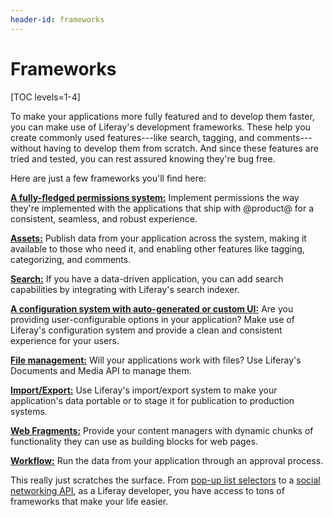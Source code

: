 ```yaml
---
header-id: frameworks
---
```


# Frameworks

[TOC levels=1-4]

To make your applications more fully featured and to develop them faster, you
can make use of Liferay's development frameworks. These help you create
commonly used features---like search, tagging, and comments---without having to
develop them from scratch. And since these features are tried and tested, you
can rest assured knowing they're bug free. 

Here are just a few frameworks you'll find here: 

[**A fully-fledged permissions system:**](/docs/7-2/frameworks/-/knowledge_base/f/defining-application-permissions) 
Implement permissions the way they're
implemented with the applications that ship with @product@ for a consistent,
seamless, and robust experience. 

[**Assets:**](/docs/7-2/frameworks/-/knowledge_base/f/asset-framework) 
Publish data from your application across the system, making it
available to those who need it, and enabling other features like tagging,
categorizing, and comments. 

[**Search:**](/docs/7-2/frameworks/-/knowledge_base/f/search) 
If you have a data-driven application, you can add search
capabilities by integrating with Liferay's search indexer. 

[**A configuration system with auto-generated or custom UI:**](/docs/7-2/frameworks/-/knowledge_base/f/configurable-applications) 
Are you providing user-configurable options in your application? Make use of
Liferay's configuration system and provide a clean and consistent experience
for your users. 

[**File management:**](/docs/7-2/frameworks/-/knowledge_base/f/documents-and-media-api) 
Will your applications work with files? Use Liferay's Documents and Media API
to manage them. 

[**Import/Export:**](/docs/7-2/frameworks/-/knowledge_base/f/content-publication-management) 
Use Liferay's import/export system to make your application's
data portable or to stage it for publication to production systems. 

[**Web Fragments:**](/docs/7-2/frameworks/-/knowledge_base/f/page-fragments) 
Provide your content managers with dynamic chunks of
functionality they can use as building blocks for web pages. 

[**Workflow:**](/docs/7-2/frameworks/-/knowledge_base/f/the-workflow-framework) 
Run the data from your application through an approval process. 

This really just scratches the surface. From 
[pop-up list selectors](/docs/7-2/frameworks/-/knowledge_base/f/item-selector) to a [social
networking API](/docs/7-2/frameworks/-/knowledge_base/f/social-api), 
as a Liferay developer, you have access to tons of frameworks
that make your life easier. 
